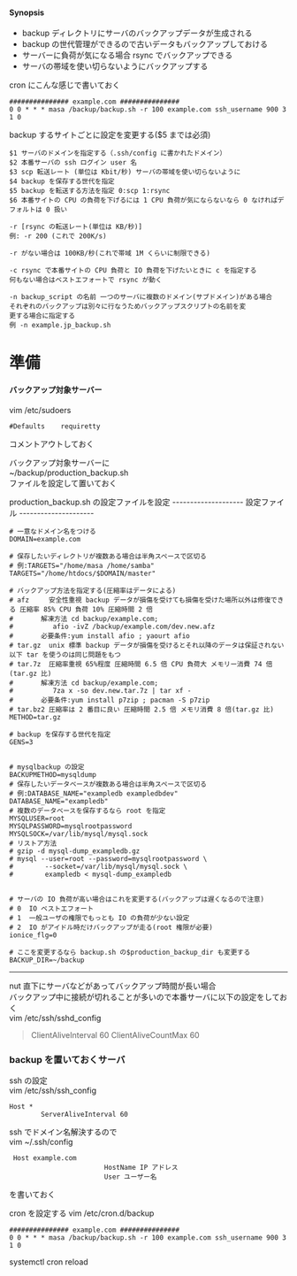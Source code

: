 #### Synopsis

* backup ディレクトリにサーバのバックアップデータが生成される  
* backup の世代管理ができるので古いデータもバックアップしておける  
* サーバーに負荷が気になる場合 rsync でバックアップできる  
* サーバの帯域を使い切らないようにバックアップする  


cron にこんな感じで書いておく

    ############### example.com ###############
    0 0 * * * masa /backup/backup.sh -r 100 example.com ssh_username 900 3 1 0

 backup するサイトごとに設定を変更する($5 までは必須)
 
    $1 サーバのドメインを指定する（.ssh/config に書かれたドメイン）
    $2 本番サーバの ssh ログイン user 名
    $3 scp 転送レート (単位は Kbit/秒) サーバの帯域を使い切らないように
    $4 backup を保存する世代を指定
    $5 backup を転送する方法を指定 0:scp 1:rsync
    $6 本番サイトの CPU の負荷を下げるには 1 CPU 負荷が気にならないなら 0 なければデフォルトは 0 扱い
 
    -r [rsync の転送レート(単位は KB/秒)]
    例: -r 200 (これで 200K/s)
	
    -r がない場合は 100KB/秒(これで帯域 1M くらいに制限できる)
	
    -c rsync で本番サイトの CPU 負荷と IO 負荷を下げたいときに c を指定する
    何もない場合はベストエフォートで rsync が動く
	
    -n backup_script の名前 一つのサーバに複数のドメイン(サブドメイン)がある場合
    それぞれのバックアップは別々に行なうためバックアップスクリプトの名前を変
    更する場合に指定する
    例 -n example.jp_backup.sh


# 準備

#### バックアップ対象サーバー
vim /etc/sudoers  

    #Defaults    requiretty

コメントアウトしておく  

バックアップ対象サーバーに  
~/backup/production_backup.sh  
ファイルを設定して置いておく  

production_backup.sh の設定ファイルを設定
-------------------- 設定ファイル ---------------------

    # 一意なドメイン名をつける
    DOMAIN=example.com

    # 保存したいディレクトリが複数ある場合は半角スペースで区切る
    # 例:TARGETS="/home/masa /home/samba"
    TARGETS="/home/htdocs/$DOMAIN/master"

    # バックアップ方法を指定する(圧縮率はデータによる)
    # afz     安全性重視 backup データが損傷を受けても損傷を受けた場所以外は修復できる 圧縮率 85% CPU 負荷 10% 圧縮時間 2 倍
    #       解凍方法 cd backup/example.com;
    #          afio -ivZ /backup/example.com/dev.new.afz
    #       必要条件:yum install afio ; yaourt afio
    # tar.gz  unix 標準 backup データが損傷を受けるとそれ以降のデータは保証されない 以下 tar を使うのは同じ問題をもつ
    # tar.7z  圧縮率重視 65%程度 圧縮時間 6.5 倍 CPU 負荷大 メモリー消費 74 倍(tar.gz 比)
    #       解凍方法 cd backup/example.com;
    #          7za x -so dev.new.tar.7z | tar xf -
    #       必要条件:yum install p7zip ; pacman -S p7zip
    # tar.bz2 圧縮率は 2 番目に良い 圧縮時間 2.5 倍 メモリ消費 8 倍(tar.gz 比)
    METHOD=tar.gz

    # backup を保存する世代を指定
    GENS=3


    # mysqlbackup の設定
    BACKUPMETHOD=mysqldump
    # 保存したいデータベースが複数ある場合は半角スペースで区切る
    # 例:DATABASE_NAME="exampledb exampledbdev"
    DATABASE_NAME="exampledb"
    # 複数のデータベースを保存するなら root を指定
    MYSQLUSER=root
    MYSQLPASSWORD=mysqlrootpassword
    MYSQLSOCK=/var/lib/mysql/mysql.sock
    # リストア方法
    # gzip -d mysql-dump_exampledb.gz
    # mysql --user=root --password=mysqlrootpassword \
    #        --socket=/var/lib/mysql/mysql.sock \
    #        exampledb < mysql-dump_exampledb


    # サーバの IO 負荷が高い場合はこれを変更する(バックアップは遅くなるので注意)
    # 0  IO ベストエフォート
    # 1  一般ユーザの権限でもっとも IO の負荷が少ない設定
    # 2  IO がアイドル時だけバックアップが走る(root 権限が必要)
    ionice_flg=0

    # ここを変更するなら backup.sh の$production_backup_dir も変更する
    BACKUP_DIR=~/backup

-------------------------------------------------------------------------


nut 直下にサーバなどがあってバックアップ時間が長い場合  
バックアップ中に接続が切れることが多いので本番サーバに以下の設定をしておく  
vim /etc/ssh/sshd_config  

>ClientAliveInterval 60
>ClientAliveCountMax 60


### backup を置いておくサーバ

ssh の設定  
vim /etc/ssh/ssh_config  

    Host *
            ServerAliveInterval 60

ssh でドメイン名解決するので  
vim ~/.ssh/config  

     Host example.com
                            HostName IP アドレス
                            User ユーザー名

を書いておく  


cron を設定する
vim /etc/cron.d/backup  

    ############### example.com ###############
    0 0 * * * masa /backup/backup.sh -r 100 example.com ssh_username 900 3 1 0

systemctl cron reload
